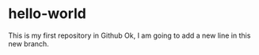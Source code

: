 # hello-world
This is my first repository in Github
Ok, I am going to add a new line in this new branch.
